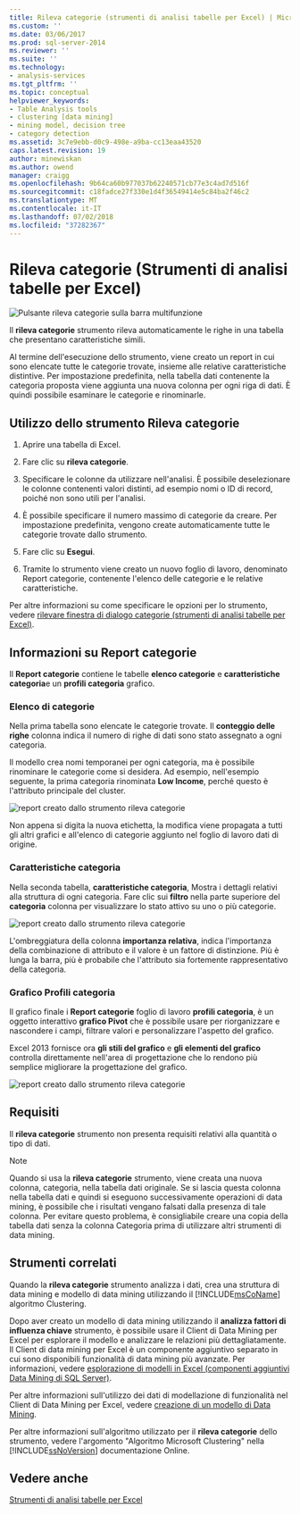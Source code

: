 ```yaml
---
title: Rileva categorie (strumenti di analisi tabelle per Excel) | Microsoft Docs
ms.custom: ''
ms.date: 03/06/2017
ms.prod: sql-server-2014
ms.reviewer: ''
ms.suite: ''
ms.technology:
- analysis-services
ms.tgt_pltfrm: ''
ms.topic: conceptual
helpviewer_keywords:
- Table Analysis tools
- clustering [data mining]
- mining model, decision tree
- category detection
ms.assetid: 3c7e9ebb-d0c9-498e-a9ba-cc13eaa43520
caps.latest.revision: 19
author: minewiskan
ms.author: owend
manager: craigg
ms.openlocfilehash: 9b64ca60b977037b62240571cb77e3c4ad7d516f
ms.sourcegitcommit: c18fadce27f330e1d4f36549414e5c84ba2f46c2
ms.translationtype: MT
ms.contentlocale: it-IT
ms.lasthandoff: 07/02/2018
ms.locfileid: "37282367"
---
```

# <a name="detect-categories-table-analysis-tools-for-excel"></a>Rileva categorie (Strumenti di analisi tabelle per Excel)
  ![Pulsante rileva categorie sulla barra multifunzione](media/tat-detectcat.gif "pulsante rileva categorie sulla barra multifunzione")  
  
 Il **rileva categorie** strumento rileva automaticamente le righe in una tabella che presentano caratteristiche simili.  
  
 Al termine dell'esecuzione dello strumento, viene creato un report in cui sono elencate tutte le categorie trovate, insieme alle relative caratteristiche distintive. Per impostazione predefinita, nella tabella dati contenente la categoria proposta viene aggiunta una nuova colonna per ogni riga di dati. È quindi possibile esaminare le categorie e rinominarle.  
  
## <a name="using-the-detect-categories-tool"></a>Utilizzo dello strumento Rileva categorie  
  
1.  Aprire una tabella di Excel.  
  
2.  Fare clic su **rileva categorie**.  
  
3.  Specificare le colonne da utilizzare nell'analisi. È possibile deselezionare le colonne contenenti valori distinti, ad esempio nomi o ID di record, poiché non sono utili per l'analisi.  
  
4.  È possibile specificare il numero massimo di categorie da creare. Per impostazione predefinita, vengono create automaticamente tutte le categorie trovate dallo strumento.  
  
5.  Fare clic su **Esegui**.  
  
6.  Tramite lo strumento viene creato un nuovo foglio di lavoro, denominato Report categorie, contenente l'elenco delle categorie e le relative caratteristiche.  
  
 Per altre informazioni su come specificare le opzioni per lo strumento, vedere [rilevare finestra di dialogo categorie (strumenti di analisi tabelle per Excel)](detect-categories-table-analysis-tools-for-excel.md).  
  
## <a name="understanding-the-categories-report"></a>Informazioni su Report categorie  
 Il **Report categorie** contiene le tabelle **elenco categorie** e **caratteristiche categoria**e un **profili categoria** grafico.  
  
### <a name="category-list"></a>Elenco di categorie  
 Nella prima tabella sono elencate le categorie trovate. Il **conteggio delle righe** colonna indica il numero di righe di dati sono stato assegnato a ogni categoria.  
  
 Il modello crea nomi temporanei per ogni categoria, ma è possibile rinominare le categorie come si desidera. Ad esempio, nell'esempio seguente, la prima categoria rinominata **Low Income**, perché questo è l'attributo principale del cluster.  
  
 ![report creato dallo strumento rileva categorie](media/dm13-tat-detectcat-report1.gif "report creato dallo strumento rileva categorie")  
  
 Non appena si digita la nuova etichetta, la modifica viene propagata a tutti gli altri grafici e all'elenco di categorie aggiunto nel foglio di lavoro dati di origine.  
  
### <a name="category-characteristics"></a>Caratteristiche categoria  
 Nella seconda tabella, **caratteristiche categoria**, Mostra i dettagli relativi alla struttura di ogni categoria. Fare clic sui **filtro** nella parte superiore del **categoria** colonna per visualizzare lo stato attivo su uno o più categorie.  
  
 ![report creato dallo strumento rileva categorie](media/dm13-tat-detectcat-report2.gif "report creato dallo strumento rileva categorie")  
  
 L'ombreggiatura della colonna **importanza relativa**, indica l'importanza della combinazione di attributo e il valore è un fattore di distinzione. Più è lunga la barra, più è probabile che l'attributo sia fortemente rappresentativo della categoria.  
  
### <a name="categories-profile-chart"></a>Grafico Profili categoria  
 Il grafico finale i **Report categorie** foglio di lavoro **profili categoria**, è un oggetto interattivo **grafico Pivot** che è possibile usare per riorganizzare e nascondere i campi, filtrare valori e personalizzare l'aspetto del grafico.  
  
 Excel 2013 fornisce ora **gli stili del grafico** e **gli elementi del grafico** controlla direttamente nell'area di progettazione che lo rendono più semplice migliorare la progettazione del grafico.  
  
 ![report creato dallo strumento rileva categorie](media/dm13-tat-detectcat-report3.gif "report creato dallo strumento rileva categorie")  
  
## <a name="requirements"></a>Requisiti  
 Il **rileva categorie** strumento non presenta requisiti relativi alla quantità o tipo di dati.  
  
> [!NOTE]  
>  Quando si usa la **rileva categorie** strumento, viene creata una nuova colonna, categoria, nella tabella dati originale. Se si lascia questa colonna nella tabella dati e quindi si eseguono successivamente operazioni di data mining, è possibile che i risultati vengano falsati dalla presenza di tale colonna. Per evitare questo problema, è consigliabile creare una copia della tabella dati senza la colonna Categoria prima di utilizzare altri strumenti di data mining.  
  
## <a name="related-tools"></a>Strumenti correlati  
 Quando la **rileva categorie** strumento analizza i dati, crea una struttura di data mining e modello di data mining utilizzando il [!INCLUDE[msCoName](../includes/msconame-md.md)] algoritmo Clustering.  
  
 Dopo aver creato un modello di data mining utilizzando il **analizza fattori di influenza chiave** strumento, è possibile usare il Client di Data Mining per Excel per esplorare il modello e analizzare le relazioni più dettagliatamente. Il Client di data mining per Excel è un componente aggiuntivo separato in cui sono disponibili funzionalità di data mining più avanzate. Per informazioni, vedere [esplorazione di modelli in Excel &#40;componenti aggiuntivi Data Mining di SQL Server&#41;](browsing-models-in-excel-sql-server-data-mining-add-ins.md).  
  
 Per altre informazioni sull'utilizzo dei dati di modellazione di funzionalità nel Client di Data Mining per Excel, vedere [creazione di un modello di Data Mining](creating-a-data-mining-model.md).  
  
 Per altre informazioni sull'algoritmo utilizzato per il **rileva categorie** dello strumento, vedere l'argomento "Algoritmo Microsoft Clustering" nella [!INCLUDE[ssNoVersion](../includes/ssnoversion-md.md)] documentazione Online.  
  
## <a name="see-also"></a>Vedere anche  
 [Strumenti di analisi tabelle per Excel](table-analysis-tools-for-excel.md)  
  
  
